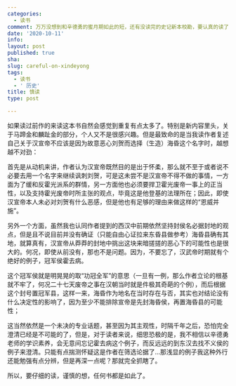 ```yaml
---
categories:
  - 读书
comment: 万万没想到和辛德勇的蜜月期如此的短，还有没读完的史记新本校勘，要认真的读了。
date: '2020-10-11'
info: 
layout: post
published: true
sha: 
slug: careful-on-xindeyong
tags:
  - 读书
  - ' 历史'
title: 慎读
type: post

---
```

如果读过前作的来读这本书自然会感觉到重复有点太多了。特别是新内容里头，关于马蹄金和麟趾金的部分，个人又不是很感兴趣。但是最致命的是当我读作者复述自己关于汉宣帝不应该是因为故意恶心刘贺而选择（生造）海昏这个名字时，越想越不对劲：

首先是从动机来讲，作者认为汉宣帝既然目的是出于怀柔，那么就不至于或者说不必要去用一个名字来继续讽刺刘贺，可是这未尝不是汉宣帝不得不做的事情，一方面为了缓和反霍光派系的群情，另一方面他也必须要捍卫霍光废帝一事上的正当性，以及支持霍光废帝时所主张的观点，毕竟这是他登基的法理所在；因此，即使汉宣帝本人未必对刘贺有什么恶感，但是他也有足够的理由来做这样的“恩威并施”。

另外一个方面，虽然我也认同作者提到的西汉中前期依然坚持封侯名必据封地的观点，但是且不说目前并没有确证（只能自由心证拉来东昏县做参考）海昏县确有其地，就算真有，汉宣帝从莽莽的封地中挑出这块来暗搓搓的恶心下的可能性也是很大的。何况，即使从前没有，那也不是问题。因为，不要忘了，汉武帝时期就有个绝好的例子，冠军侯霍去病。

这个冠军侯就是明晃晃的取“功冠全军”的意思（一旦有一例，那么作者立论的根基就不牢了，何况二十七天废帝之事在汉朝当时就是件极其奇葩的个例），而后根据这个封号置冠军县，这样一来，海昏作为地名在当时存在与否，其实也对结论没有什么决定性的影响了，因为至少不能排除宣帝是先封海昏侯，再置海昏县的可能性；


这当然依然是一个未决的专业话题，甚至因为其主观性，时隔千年之后，恐怕完全澄清已经是不可能的了，但是，对于读者来说，细思恐极的是，我不相信以辛德勇老师的学识素养，会无意间忘记霍去病这个例子，而反远远的到东汉去找不义侯的例子来澄清。只能有点揣测怀疑这是作者在筛选论据了...那浅显的例子我这种外行还能勉强有点分辨，但是再深一点呢？那就完全抓瞎了。


所以，要仔细的读，谨慎的想，任何书都是如此了。